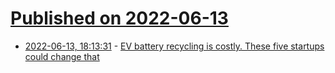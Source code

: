 # [Published on 2022-06-13](index.md)

* [2022-06-13, 18:13:31](https://news.ycombinator.com/item?id=31729222) - [EV battery recycling is costly. These five startups could change that](https://www.canarymedia.com/articles/electric-vehicles/ev-battery-recycling-is-costly-these-five-startups-could-change-that)

